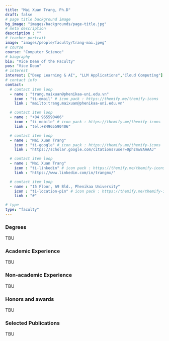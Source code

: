 ```yaml
---
title: "Mai Xuan Trang, Ph.D"
draft: false
# page title background image
bg_image: "images/backgrounds/page-title.jpg"
# meta description
description : ""
# teacher portrait
image: "images/people/faculty/trang-mai.jpeg"
# course
course: "Computer Science"
# biography
bio: "Vice Dean of the Faculty"
pos: "Vice Dean"
# interest
interest: ["Deep Learning & AI", "LLM Applications","Cloud Computing"]
# contact info
contact:
  # contact item loop
  - name : "trang.maixuan@phenikaa-uni.edu.vn"
    icon : "ti-email" # icon pack : https://themify.me/themify-icons
    link : "mailto:trang.maixuan@phenikaa-uni.edu.vn"

  # contact item loop
  - name : "+84 965590406"
    icon : "ti-mobile" # icon pack : https://themify.me/themify-icons
    link : "tel:+84965590406"

  # contact item loop
  - name : "Mai Xuan Trang"
    icon : "ti-google" # icon pack : https://themify.me/themify-icons
    link : "https://scholar.google.com/citations?user=0phzmw8AAAAJ"

  # contact item loop
  - name : "Mai Xuan Trang"
    icon : "ti-linkedin" # icon pack : https://themify.me/themify-icons
    link : "https://www.linkedin.com/in/trangmx/"

  # contact item loop
  - name : "15 Floor, A9 Bld., Phenikaa University"
    icon : "ti-location-pin" # icon pack : https://themify.me/themify-icons
    link : "#"

# type
type: "faculty"
---
```


### Degrees
TBU

### Academic Experience
TBU

### Non-academic Experience
TBU

### Honors and awards
TBU

### Selected Publications
TBU